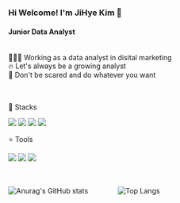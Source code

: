 ### Hi Welcome! I'm JiHye Kim 🐣

#### Junior Data Analyst
<br/>
👩🏻‍💻 Working as a data analyst in disital marketing 
<br/>
🔥 Let's always be a growing analyst 
<br/>
🌈 Don't be scared and do whatever you want 

 
<br/><br/>
💎 Stacks

<img src="https://img.shields.io/badge/Python-3766AB?style=flat-square&logo=Python&logoColor=white"/> <img src="https://img.shields.io/badge/MySQL-4479A1?style=flat-square&logo=MySQL&logoColor=white"/> <img src="https://img.shields.io/badge/Apache Spark-E25A1C?style=flat-square&logo=Apache Spark&logoColor=white"/> <img src="https://img.shields.io/badge/pytorch-EE4C2C?style=flat-square&logo=pytorch&logoColor=white"/>  

⭐ Tools 

 <img src="https://img.shields.io/badge/Visual Studio Code-007ACC?style=flat-square&logo=Visual Studio Code&logoColor=white"/> <img src="https://img.shields.io/badge/GitHub-181717?style=flat-square&logo=GitHub&logoColor=white"/> <img src="https://img.shields.io/badge/google analytics-E37400?style=flat-google analytics&logo=Eclipse IDE&logoColor=white"/>

<br/><br/>
![Anurag's GitHub stats](https://github-readme-stats.vercel.app/api?username=jemjemster&show_icons=true&theme=buefy)     ![Top Langs](https://github-readme-stats.vercel.app/api/top-langs/?username=jemjemster&layout=compact&theme=buefy)

